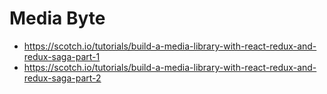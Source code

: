 # Media Byte

- https://scotch.io/tutorials/build-a-media-library-with-react-redux-and-redux-saga-part-1
- https://scotch.io/tutorials/build-a-media-library-with-react-redux-and-redux-saga-part-2

